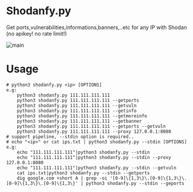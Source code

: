 # Shodanfy.py
Get ports,vulnerabilities,informations,banners,..etc for any IP with Shodan (no apikey! no rate limit!)

![main](https://i.imgur.com/TgTEYfL.png)


# Usage

``` **** USAGE **** 
# python3 shodanfy.py <ip> [OPTIONS] 
e.g:
    python3 shodanfy.py 111.111.111.111 
    python3 shodanfy.py 111.111.111.111 --getports
    python3 shodanfy.py 111.111.111.111 --getvuln
    python3 shodanfy.py 111.111.111.111 --getinfo
    python3 shodanfy.py 111.111.111.111 --getmoreinfo
    python3 shodanfy.py 111.111.111.111 --getbanner
    python3 shodanfy.py 111.111.111.111 --getports --getvuln
    python3 shodanfy.py 111.111.111.111 --proxy 127.0.0.1:8080
# support pipeline, --stdin option is required..
# echo "<ip>" or cat ips.txt | python3 shodanfy.py --stdin [OPTIONS]
e.g:
    echo "111.111.111.111"|python3 shodanfy.py --stdin 
    echo "111.111.111.111"|python3 shodanfy.py --stdin --proxy 127.0.0.1:8080
    echo "111.111.111.111"|python3 shodanfy.py --stdin --getvuln 
    cat ips.txt|python3 shodanfy.py --stdin --getports
    dig google.com +short A | grep -oi '[0-9]\{1,3\}\.[0-9]\{1,3\}\.[0-9]\{1,3\}\.[0-9]\{1,3\}' | python3 shodanfy.py --stdin --geports
```
